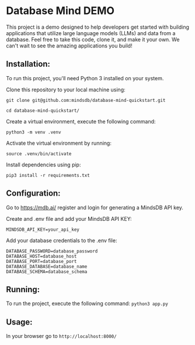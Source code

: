 # Database Mind DEMO

This project is a demo designed to help developers get started with building applications that utilize large language models (LLMs) and data from a database. Feel free to take this code, clone it, and make it your own. We can't wait to see the amazing applications you build!

## Installation:
To run this project, you'll need Python 3 installed on your system. 

Clone this repository to your local machine using: 

``` git clone git@github.com:mindsdb/database-mind-quickstart.git ```

``` cd database-mind-quickstart/ ```

Create a virtual environment, execute the following command: 

``` python3 -m venv .venv ``` 

Activate the virtual environment by running: 

``` source .venv/bin/activate ``` 

Install dependencies using pip: 

``` pip3 install -r requirements.txt ``` 

## Configuration:

Go to https://mdb.ai/ register and login for generating a MindsDB API key.

Create and .env file and add your MindsDB API KEY:

``` MINDSDB_API_KEY=your_api_key ```

Add your database credentials to the .env file:

``` DATABASE_USER=database_user
DATABASE_PASSWORD=database_password
DATABASE_HOST=database_host
DATABASE_PORT=database_port
DATABASE_DATABASE=database_name
DATABASE_SCHEMA=database_schema
```

## Running:
To run the project, execute the following command: 
``` python3 app.py ```

## Usage:
In your browser go to 
``` http://localhost:8000/ ```

